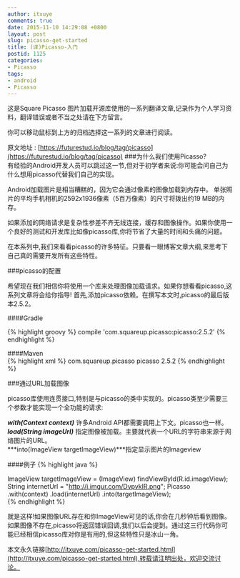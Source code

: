```yaml
---
author: itxuye
comments: true
date: 2015-11-10 14:29:08 +0800
layout: post
slug: picasso-get-started
title: (译)Picasso-入门
postid: 1125
categories: 
- Picasso
tags:
- android
- Picasso
---  
```

这是Square Picasso 图片加载开源库使用的一系列翻译文章,记录作为个人学习资料，翻译错误或者不当之处请在下方留言。  
  
你可以移动鼠标到上方的归档选择这一系列的文章进行阅读。  
  
原文地址 : [https://futurestud.io/blog/tag/picasso](https://futurestud.io/blog/tag/picasso)
###为什么我们使用Picasso?   
有经验的Android开发人员可以跳过这一节,但对于初学者来说:你可能会问自己为什么想用picasso代替我们自己的实现。    

Android加载图片是相当糟糕的，因为它会通过像素的图像加载到内存中。
单张照片的平均手机相机的2592x1936像素（5百万像素）的尺寸将拨出约19 MB的内存。
<!-- more -->    
如果添加的网络请求是复杂性参差不齐无线连接，缓存和图像操作。如果你使用一个良好的测试和开发库比如像picasso库,你将节省了大量的时间和头痛的问题。   
  
在本系列中,我们来看看picasso的许多特征。只要看一眼博客文章大纲,来思考下自己真的需要开发所有这些特性。  
  
###picasso的配置  
  
希望现在我们相信你将使用一个库来处理图像加载请求。如果你想看看picasso,这系列文章将会给你指导!
首先,添加picasso依赖。在撰写本文时,picasso的最后版本2.5.2。  
  
####Gradle  
  
{% highlight groovy %} 
compile 'com.squareup.picasso:picasso:2.5.2'
{% endhighlight %}  
  
####Maven  
 {% highlight xml %} 
<dependency>
      <groupId>com.squareup.picasso</groupId>
      <artifactId>picasso</artifactId>
      <version>2.5.2</version>
</dependency>
{% endhighlight %}   
  
###通过URL加载图像  
  
picasso库使用连贯接口,特别是与picasso的类中实现的。picasso类至少需要三个参数才能实现一个全功能的请求:  
  
***with(Context context)*** 许多Android API都需要调用上下文。picasso也一样。  
***load(String imageUrl)***  指定图像被加载。主要就代表一个URL的字符串来源于网络图片的URL。  
***into(ImageView targetImageView)***指定显示图片的Imageview  
  
####例子 
{% highlight java %}   

ImageView targetImageView = (ImageView) findViewById(R.id.imageView);
String internetUrl = "http://i.imgur.com/DvpvklR.png";
Picasso
    .with(context)
    .load(internetUrl)
    .into(targetImageView);  
{% endhighlight %} 
  
就是这样!如果图像URL存在和你ImageView可见的话,你会在几秒钟后看到图像。如果图像不存在,picasso将返回错误回调,我们以后会提到。通过这三行代码你可能已经相信picasso库对你是有用的,但这些特性只是冰山一角。  
  
  
本文永久链接[http://itxuye.com/picasso-get-started.html](http://itxuye.com/picasso-get-started.html),转载请注明出处，欢迎交流讨论。  